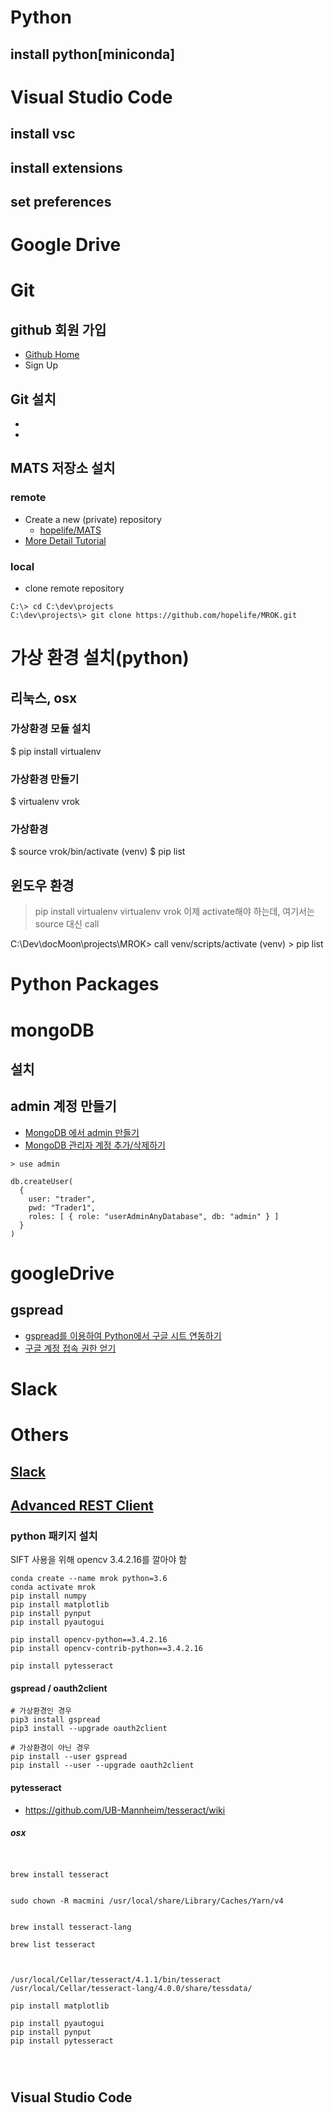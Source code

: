 # Python

## install python[miniconda]


# Visual Studio Code

## install vsc

## install extensions

## set preferences


# Google Drive



# Git

## github 회원 가입
- [Github Home](https://github.com/)
- Sign Up

## Git 설치
- 
-

## MATS 저장소 설치

### remote
- Create a new (private) repository
  * [hopelife/MATS](https://github.com/hopelife/MROK.git)
- [More Detail Tutorial]()

### local

- clone remote repository
```
C:\> cd C:\dev\projects
C:\dev\projects\> git clone https://github.com/hopelife/MROK.git
```

# 가상 환경 설치(python)

## 리눅스, osx
### 가상환경 모듈 설치
$ pip install virtualenv

### 가상환경 만들기
$ virtualenv vrok

### 가상환경 
$ source vrok/bin/activate
(venv) $ pip list


## 윈도우 환경

> pip install virtualenv
> virtualenv vrok
이제 activate해야 하는데, 여기서는 source 대신 call


C:\Dev\docMoon\projects\MROK> call venv/scripts/activate
(venv) > pip list


# Python Packages


# mongoDB

## 설치

## admin 계정 만들기

- [MongoDB 에서 admin 만들기](https://ijeee.tistory.com/12)
- [MongoDB 관리자 계정 추가/삭제하기](http://blog.freezner.com/archives/1040)

```
> use admin

db.createUser(
  {
    user: "trader",
    pwd: "Trader1",
    roles: [ { role: "userAdminAnyDatabase", db: "admin" } ]
  }
)
```

# googleDrive

## gspread
- [gspread를 이용하여 Python에서 구글 시트 연동하기](https://yurimkoo.github.io/python/2019/07/20/link-with-googlesheets-for-Python.html)
- [구글 계정 접속 권한 얻기](https://newsight.tistory.com/288)


# Slack



# Others

## [Slack](https://slack.com/intl/en-kr/)

## [Advanced REST Client](https://advancedrestclient.com/)


### python 패키지 설치

SIFT 사용을 위해 opencv 3.4.2.16를 깔아야 함

```
conda create --name mrok python=3.6
conda activate mrok
pip install numpy
pip install matplotlib
pip install pynput
pip install pyautogui

pip install opencv-python==3.4.2.16
pip install opencv-contrib-python==3.4.2.16

pip install pytesseract
```

#### gspread / oauth2client
```
# 가상환경인 경우
pip3 install gspread
pip3 install --upgrade oauth2client
 
# 가상환경이 아닌 경우
pip install --user gspread
pip install --user --upgrade oauth2client
```
 
#### pytesseract
 
- https://github.com/UB-Mannheim/tesseract/wiki

##### osx

```


brew install tesseract


sudo chown -R macmini /usr/local/share/Library/Caches/Yarn/v4


brew install tesseract-lang

brew list tesseract



/usr/local/Cellar/tesseract/4.1.1/bin/tesseract
/usr/local/Cellar/tesseract-lang/4.0.0/share/tessdata/

```


```
pip install matplotlib

pip install pyautogui
pip install pynput
pip install pytesseract




```


#### 
 
## Visual Studio Code